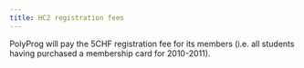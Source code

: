 ```yaml
---
title: HC2 registration fees
---
```


PolyProg will pay the 5CHF registration fee for its members (i.e. all students having purchased a membership card for 2010-2011).
